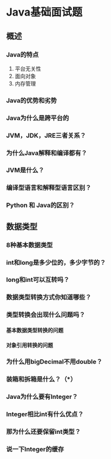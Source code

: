 # Java基础面试题

## 概述

### Java的特点

1. 平台无关性
2. 面向对象
3. 内存管理

### Java的优势和劣势

### Java为什么是跨平台的

### JVM，JDK，JRE三者关系？

### 为什么Java解释和编译都有？

### JVM是什么？

### 编译型语言和解释型语言区别？

### Python 和 Java的区别？

## 数据类型

### 8种基本数据类型

### int和long是多少位的，多少字节的？

### long和int可以互转吗？

### 数据类型转换方式你知道哪些？

### 类型转换会出现什么问题吗？

#### 基本数据类型转换的问题

#### 对象引用转换的问题

### 为什么用bigDecimal不用double？

### 装箱和拆箱是什么？（*）

### Java为什么要有Integer？

### Integer相比int有什么优点？

### 那为什么还要保留int类型？

### 说一下Integer的缓存
